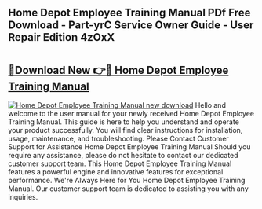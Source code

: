 ## Home Depot Employee Training Manual PDf Free Download - Part-yrC Service Owner Guide - User Repair Edition 4zOxX

# <h2><a href="http://bc61251.oget.top/?id=Home+Depot+Employee+Training+Manual">🔗Download New 👉🔴 Home Depot Employee Training Manual</a></h2>

[![Home Depot Employee Training Manual new download](https://i.imgur.com/5g1atiW.png)](http://bc61251.oget.top/?id=Home+Depot+Employee+Training+Manual)
Hello and welcome to the user manual for your newly received Home Depot Employee Training Manual. This guide is here to help you understand and operate your product successfully. You will find clear instructions for installation, usage, maintenance, and troubleshooting. Please Contact Customer Support for Assistance Home Depot Employee Training Manual Should you require any assistance, please do not hesitate to contact our dedicated customer support team. This Home Depot Employee Training Manual features a powerful engine and innovative features for exceptional performance. We're Always Here for You Home Depot Employee Training Manual. Our customer support team is dedicated to assisting you with any inquiries.
